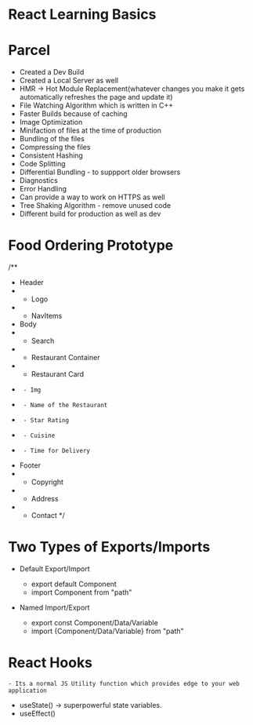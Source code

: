# React Learning Basics

# Parcel
 - Created a Dev Build
 - Created a Local Server as well
 - HMR -> Hot Module Replacement(whatever changes you make it gets automatically refreshes the page and update it)
 - File Watching Algorithm which is written in C++
 - Faster Builds because of caching
 - Image Optimization
 - Minifaction of files at the time of production
 - Bundling of the files
 - Compressing the files
 - Consistent Hashing
 - Code Splitting
 - Differential Bundling - to suppport older browsers
 - Diagnostics
 - Error Handling
 - Can provide a way to work on HTTPS as well
 - Tree Shaking Algorithm - remove unused code
 - Different build for production as well as dev


 # Food Ordering Prototype
 /**
 * Header
 *  - Logo
 *  - NavItems
 * Body
 *  - Search
 *  - Restaurant Container
 *    - Restaurant Card
 *      - Img
 *      - Name of the Restaurant
 *      - Star Rating
 *      - Cuisine
 *      - Time for Delivery
 * Footer
 *  - Copyright
 *  - Address
 *  - Contact
 */

 # Two Types of Exports/Imports
 -  Default Export/Import
    -   export default Component
    -   import Component from "path"

-   Named Import/Export
    -   export const Component/Data/Variable
    -   import {Component/Data/Variable} from "path"


# React Hooks
    - Its a normal JS Utility function which provides edge to your web application
-   useState() -> superpowerful state variables.
-   useEffect()